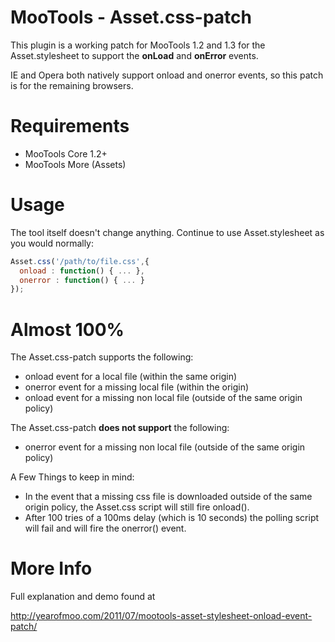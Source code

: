 # MooTools - Asset.css-patch

This plugin is a working patch for MooTools 1.2 and 1.3 for the Asset.stylesheet to support the **onLoad** and **onError** events.

IE and Opera both natively support onload and onerror events, so this patch is for the remaining browsers.

# Requirements

- MooTools Core 1.2+
- MooTools More (Assets)

# Usage

The tool itself doesn't change anything. Continue to use Asset.stylesheet as you would normally:

```javascript
Asset.css('/path/to/file.css',{
  onload : function() { ... },
  onerror : function() { ... }
});
```

# Almost 100%

The Asset.css-patch supports the following:
* onload event for a local file (within the same origin)
* onerror event for a missing local file (within the origin)
* onload event for a missing non local file (outside of the same origin policy)

The Asset.css-patch **does not support** the following:
* onerror event for a missing non local file (outside of the same origin policy)

A Few Things to keep in mind:
* In the event that a missing css file is downloaded outside of the same origin policy, the Asset.css script will still fire onload().
* After 100 tries of a 100ms delay (which is 10 seconds) the polling script will fail and will fire the onerror() event.

# More Info

Full explanation and demo found at

http://yearofmoo.com/2011/07/mootools-asset-stylesheet-onload-event-patch/
